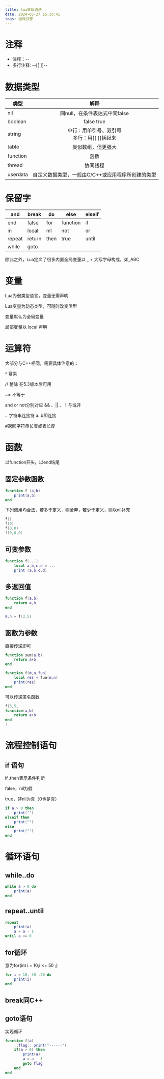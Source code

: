 ```yaml
---
title: lua基础语法
date: 2024-05-27 15:30:41
tags: 游戏引擎
---
```

# 注释

* 注释：--
* 多行注释: --[[           ]]--

# 数据类型

| 类型     |                       解释                       |
| -------- | :-----------------------------------------------: |
| nil      |           同null，在条件表达式中同false           |
| boolean  |                    false true                    |
| string   |  单行：用单引号、双引号<br />多行：用[[ ]]括起来  |
| table    |                类似数组，但更强大                |
| function |                       函数                       |
| thread   |                     协同线程                     |
| userdata | 自定义数据类型，一般由C/C++或应用程序所创建的类型 |

# 保留字

| and    | break  | do   | else     | elseif |
| ------ | ------ | ---- | -------- | ------ |
| end    | false  | for  | function | if     |
| in     | local  | nil  | not      | or     |
| repeat | return | then | true     | until  |
| while  | goto   |      |          |        |

除此之外，Lua定义了很多内置全局变量以 _ + 大写字母构成，如_ABC

# 变量

Lua为弱类型语言，变量无需声明

Lua变量为动态类型，可随时改变类型

变量默认为全局变量

局部变量以 local 声明

# 运算符

大部分与C++相同，需要具体注意的：

^  幂乘

// 整除  在5.3版本后可用

~= 不等于

and or not分别对应 && 、|| 、！与或非

.. 字符串连接符   a..b即连接

#返回字符串长度或表长度

# 函数

以function开头，以end结尾

## 固定参数函数

```lua
function f (a,b)
	print(a,b)
end
```

下列调用均合法，若多于定义，则舍弃，若少于定义，则以nil补充

```lua
f()
f(0)
f(0,0)
f(0,0,0)
```

## 可变参数

```lua
function f(...)
	local a,b,c,d = ...
	print (a,b,c,d)
```

## 多返回值

```lua
function f(a,b)
	return a,b
end

m,n = f(3,5)
```

## 函数为参数

直接传递即可

```lua
function sum(a,b)
	return a+b
end

function f(m,n,fun)
	local res = fun(m,n)
	print(res)
end
```

可以传递匿名函数

```lua
f(3,5,
function(a,b)
	return a+b
end
)
```

# 流程控制语句

## if 语句

if..then表示条件判断

false，nil为假

true，非nil为真（0也是真）

```lua
if a > 0 then
	print("")
elseif then
	print("")
else
	print("")
end
```

# 循环语句

## while..do

```lua
while a > 0 do
	print(a)
end
```

## repeat..until

```lua
repeat
	print(a)
	a = a - 1
until a <= 0
```

## for循环

意为for(int i = 10;i <= 50 ;)

```lua
for i = 10, 50 ,20 do
	print(i)
end
```

## break同C++

## goto语句

实现循环

```lua
function f(a)
	::flag:: print("------")
	if(a > 0) then
		print(a)
		a = a - 1
		goto flag
	end
end
```
